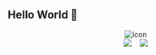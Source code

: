 ## Hello World 👋

<div align='center'>
  <img src="https://capsule-render.vercel.app/api?type=venom&height=300&color=gradient&text=sanglim&textBg=false&fontColor=000000" alt="icon" />
  <div>
    <img src="http://mazassumnida.wtf/api/generate_badge?boj=narrrrrmm" />
    <span>&nbsp;&nbsp;</span>
    <img src="https://github-readme-stats.vercel.app/api/top-langs/?username=sanglim00&layout=compact&hide=jupyter%20Notebook,solidity&theme=dracula&langs_count=8" />
  </div>
</div>
